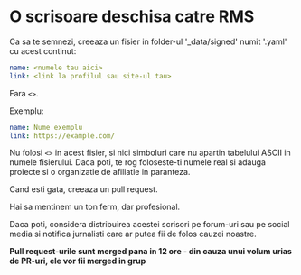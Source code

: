 # O scrisoare deschisa catre RMS

Ca sa te semnezi, creeaza un fisier in folder-ul '_data/signed' numit '<username>.yaml' cu acest continut:

```yaml
name: <numele tau aici>
link: <link la profilul sau site-ul tau>
```

Fara `<>`.

Exemplu:
```yaml
name: Nume exemplu
link: https://example.com/
```

Nu folosi `<>` in acest fisier, si nici simboluri care nu apartin tabelului ASCII in numele fisierului.
Daca poti, te rog foloseste-ti numele real si adauga proiecte si o organizatie de afiliatie in paranteza.

Cand esti gata, creeaza un pull request.

Hai sa mentinem un ton ferm, dar profesional.

Daca poti, considera distribuirea acestei scrisori pe forum-uri sau pe social media si notifica jurnalisti care ar putea fii de folos cauzei noastre.

**Pull request-urile sunt merged pana in 12 ore - din cauza unui volum urias de PR-uri, ele vor fii merged in grup**